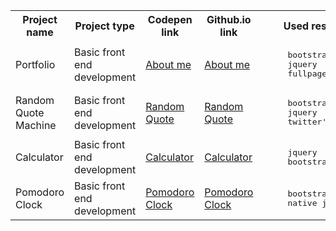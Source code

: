 
<table>
   <tr>
      <th>Project name</th>
      <th>Project type</th>
      <th>Codepen link</th>
      <th>Github.io link</th>
      <th>Used resources</th>
   </tr>
   <tr>
     <td>Portfolio</td>
     <td>Basic front end development</td>
     <td> <a target="blank" href="http://s.codepen.io/bumbeishvili/debug/BjJvgY#AboutMe">About me</a></td>
     <td><a target="blank" href="http://bumbeishvili.github.io/#AboutMe">About me </a></td>
     <td><pre>
     bootstrap
     jquery
     fullpage.js</pre></td>
   </tr>
   <tr>
     <td>Random Quote Machine</td>
     <td>Basic front end development</td>
     <td> <a target="blank" href="http://s.codepen.io/bumbeishvili/debug/obEyoB">Random Quote</a></td>
     <td><a target="blank" href="http://bumbeishvili.github.io/free-code-camp-projects/RandomQuoteMachine/">Random Quote </a></td>
     <td><pre>
     bootstrap
     jquery
     twitter's widget.js</pre></td>
   </tr>
      <tr>
     <td>Calculator</td>
     <td>Basic front end development</td>
     <td> <a target="blank" href="http://s.codepen.io/bumbeishvili/debug/wMyxXB">Calculator</a></td>
     <td><a target="blank" href="http://bumbeishvili.github.io/free-code-camp-projects/Calculator/">Calculator </a></td>
     <td><pre>
     jquery
     bootstrap</pre></td>
   </tr>
      <tr>
     <td>Pomodoro Clock</td>
     <td>Basic front end development</td>
     <td> <a target="blank" href="http://s.codepen.io/bumbeishvili/debug/wMmYWr">Pomodoro Clock</a></td>
     <td><a target="blank" href="http://bumbeishvili.github.io/free-code-camp-projects/PomodoroClock/">Pomodoro Clock </a></td>
     <td><pre>
     bootstrap
     native javascript</pre></td>
</table>

